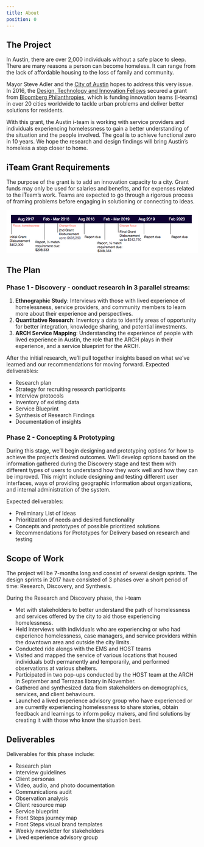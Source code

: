 ```yaml
---
title: About
position: 0
---
```


## The Project

In Austin, there are over 2,000 individuals without a safe place to sleep. There are many reasons a person can become homeless. It can range from the lack of affordable housing to the loss of family and community.

Mayor Steve Adler and the [City of Austin](https://austintexas.gov/) hopes to address this very issue. 
In 2016, the [Design, Technology and Innovation Fellows](https://cityofaustin.github.io/innovation-fellows/) secured a grant from [Bloomberg Philanthropies](https://www.bloomberg.org/program/government-innovation/innovation-teams/#overview), which is funding innovation teams (i-teams) in over 20 cities worldwide to tackle urban problems and deliver better solutions for residents. 

With this grant, the Austin i-team is working with service providers and individuals experiencing homelessness to gain a better understanding of the situation and the people involved. The goal is to achieve functional zero in 10 years. We hope the research and design findings will bring Austin’s homeless a step closer to home. 


## iTeam Grant Requirements

The purpose of the grant is to add an innovation capacity to a city. Grant funds may only be used for salaries and benefits, and for expenses related to the iTeam’s work. Teams are expected to go through a rigorous process of framing problems before engaging in solutioning or connecting to ideas. 

![iTeam Grant Requirements Timeline](/assets/img/projects/bloomberg-iteam/iteam-grant-requirement-timeline.png)


## The Plan

### Phase 1 - Discovery - conduct research in 3 parallel streams: 

1. **Ethnographic Study**: Interviews with those with lived experience of homelessness, service providers, and community members to learn more about their experience and perspectives. 
2. **Quantitative Research**: Inventory a data to identify areas of opportunity for better integration, knowledge sharing, and potential investments. 
3. **ARCH Service Mapping**: Understanding the experience of people with lived experience in Austin, the role that the ARCH plays in their experience, and a service blueprint for the ARCH. 

After the initial research, we’ll pull together insights based on what we’ve learned and our recommendations for moving forward. Expected deliverables:

* Research plan
* Strategy for recruiting research participants
* Interview protocols
* Inventory of existing data
* Service Blueprint 
* Synthesis of Research Findings
* Documentation of insights


### Phase 2 - Concepting & Prototyping

During this stage, we’ll begin designing and prototyping options for how to achieve the project’s desired outcomes. We’ll develop options based on the information gathered during the Discovery stage and test them with different types of users to understand how they work well and how they can be improved. This might include designing and testing different user interfaces, ways of providing geographic information about organizations, and internal administration of the system.

Expected deliverables:

* Preliminary List of Ideas
* Prioritization of needs and desired functionality 
* Concepts and prototypes of possible prioritized solutions 
* Recommendations for Prototypes for Delivery based on research and testing

## Scope of Work

The project will be 7-months long and consist of several design sprints.  The design sprints in 2017 have consisted of 3 phases over a short period of time: Research, Discovery, and Synthesis. 

During the Research and Discovery phase, the i-team 
* Met with stakeholders to better understand the path of homelessness and services offered by the city to aid those experiencing homelessness. 
* Held interviews with individuals who are experiencing or who had experience homelessness, case managers, and service providers within the downtown area and outside the city limits. 
* Conducted ride alongs with the EMS and HOST teams
* Visited and mapped the service of various locations that housed individuals both permanently and temporarily, and performed observations at various shelters. 
* Participated in two pop-ups conducted by the HOST team at the ARCH in September and Terrazas library in November. 
* Gathered and synthesized data from stakeholders on demographics, services, and client behaviours.
* Launched a lived experience advisory group who have experienced or are currently experiencing homelessness to share stories, obtain feedback and learnings to inform policy makers, and find solutions by creating it with those who know the situation best.


## Deliverables

Deliverables for this phase include:

* Research plan
* Interview guidelines
* Client personas
* Video, audio, and photo documentation
* Communications audit
* Observation analysis
* Client resource map
* Service blueprint
* Front Steps journey map
* Front Steps visual brand templates
* Weekly newsletter for stakeholders
* Lived experience advisory group


